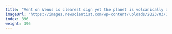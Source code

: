 ```yaml
---
title: "Vent on Venus is clearest sign yet the planet is volcanically active"
imageUrl: "https://images.newscientist.com/wp-content/uploads/2023/03/15115316/SEI_148282957.jpg?width=600"
index: 396
weight: 396
---
```

